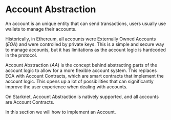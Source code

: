 # Account Abstraction

An account is an unique entity that can send transactions, users usually use wallets to manage their accounts.

Historically, in Ethereum, all accounts were Externally Owned Accounts (_EOA_) and were controlled by private keys. This is a simple and secure way to manage accounts, but it has limitations as the account logic is hardcoded in the protocol.

Account Abstraction (_AA_) is the concept behind abstracting parts of the account logic to allow for a more flexible account system.
This replaces EOA with Account Contracts, which are smart contracts that implement the account logic. This opens up a lot of possibilities that can significantly improve the user experience when dealing with accounts.

On Starknet, Account Abstraction is natively supported, and all accounts are Account Contracts.

In this section we will how to implement an Account.
 <!-- and common customizations that can be done to it. -->
